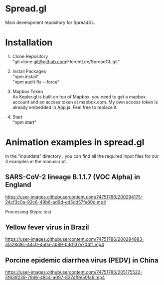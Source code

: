 # Spread.gl
Main development repository for SpreadGL.


# Installation
1. Clone Repository\
"git clone git@github.com:FlorentLee/SpreadGL.git"

2. Install Packages\
"npm install"\
"npm audit fix --force"

3. Mapbox Token\
As Kepler.gl is built on top of Mapbox, you need to get a mapbox account and an access token at mapbox.com. My own access token is already embedded in App.js. Feel free to replace it.

4. Start\
"npm start"


# Animation examples in spread.gl

In the "inputdata" directory , you can find all the required input files for our 3 examples in the manuscript.

## SARS-CoV-2 lineage B.1.1.7 (VOC Alpha) in England

https://user-images.githubusercontent.com/74751786/200294175-24cf3c0a-92c6-49b6-ad9d-ed5dd57fe60d.mp4


Processing Steps:
test

## Yellow fever virus in Brazil

https://user-images.githubusercontent.com/74751786/200294883-a1a28d8c-44c0-4a0a-ab89-b3d137e704f1.mp4


## Porcine epidemic diarrhea virus (PEDV) in China

https://user-images.githubusercontent.com/74751786/205175522-5f639239-79d6-48c4-a097-837df9e50fa6.mp4


